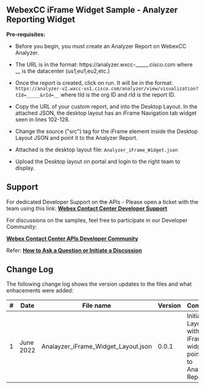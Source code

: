 ## WebexCC iFrame Widget Sample - Analyzer Reporting Widget

**Pre-requisites:**

- Before you begin, you must create an Analyzer Report on WebexCC Analyzer.
- The URL is in the format: https://analyzer.wxcc-_____.cisco.com where \_\_ is the datacenter (us1,eu1,eu2,etc.)
- Once the report is created, click on run. It will be in the format:
  `https://analyzer-v2.wxcc-us1.cisco.com/analyzer/view/visualization?tId=_____&rId=__` where tId is the org ID and rId is the report ID.

- Copy the URL of your custom report, and into the Desktop Layout. In the attached JSON, the desktop layout has an iFrame Navigation tab widget seen in lines 102-128.

- Change the source ("src") tag for the iFrame element inside the Desktop Layout JSON and point it to the Analyzer Report.

- Attached is the desktop layout file: `Analyzer_iFrame_Widget.json`

- Upload the Desktop layout on portal and login to the right team to display.

## Support

For dedicated Developer Support on the APIs - Please open a ticket with the team using this link: **[Webex Contact Center Developer Support](https://developer.webex-cx.com/support)**

For discussions on the samples, feel free to participate in our Developer Community:

**[Webex Contact Center APIs Developer Community](https://community.cisco.com/t5/contact-center/bd-p/j-disc-dev-contact-center)**

Refer: **[How to Ask a Question or Initiate a Discussion](https://community.cisco.com/t5/contact-center/webex-contact-center-apis-developer-community-and-support/m-p/4558270)**

## Change Log

The following change log shows the version updates to the files and what enhacements were added:

| #   | Date      | File name                           | Version | Comment                                                       |
| --- | --------- | ----------------------------------- | ------- | ------------------------------------------------------------- |
| 1   | June 2022 | Analayzer_iFrame_Widget_Layout.json | 0.0.1   | Initial Layout with iFrame widget pointing to Analyzer Report |

